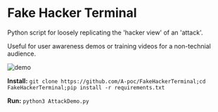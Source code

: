 # Fake Hacker Terminal
Python script for loosely replicating the 'hacker view' of an 'attack'. 

Useful for user awareness demos or training videos for a non-technial audience.

![demo](https://user-images.githubusercontent.com/100603074/193568052-e450b9d1-a625-4f6f-ab16-09f43f5357a0.gif)

**Install:** `git clone https://github.com/A-poc/FakeHackerTerminal;cd FakeHackerTerminal;pip install -r requirements.txt`

**Run:** `python3 AttackDemo.py`
